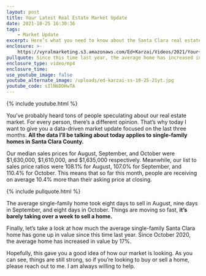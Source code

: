 ```yaml
---
layout: post
title: Your Latest Real Estate Market Update
date: 2021-10-25 16:30:36
tags:
    - Market Update
excerpt: Here’s what you need to know about the Santa Clara real estate market.
enclosure: >-
    https://vyralmarketing.s3.amazonaws.com/Ed+Karzai/Videos/2021/Your+Latest+Real+Estate+Market+Update.mp4
pullquote: Since this time last year, the average home has increased in value by 17%.
enclosure_type: video/mp4
enclosure_time:
use_youtube_image: false
youtube_alternate_image: /uploads/ed-karzai-ss-10-25-21yt.jpg
youtube_code: sIlN6DDHwTA
---
```

{% include youtube.html %}

You’ve probably heard tons of people speculating about our real estate market. For every person, there’s a different opinion. That’s why today I want to give you a data-driven market update focused on the last three months. **All the data I’ll be talking about today applies to single-family homes in Santa Clara County.**&nbsp;

Our median sales prices for August, September, and October were $1,630,000, $1,610,000, and $1,635,000 respectively. Meanwhile, our list to sales price ratios were 108.1% for August, 107.0% for September, and 110.4% for October. This means that so far this month, people are receiving on average 10.4% more than their asking price at closing.&nbsp;

{% include pullquote.html %}

The average single-family home took eight days to sell in August, nine days in September, and eight days in October. Things are moving so fast, **it’s barely taking over a week to sell a home.**&nbsp;

Finally, let’s take a look at how much the average single-family Santa Clara home has gone up in value since this time last year. Since October 2020, the average home has increased in value by 17%.&nbsp;

Hopefully, this gave you a good idea of how our market is looking. As you can see, things are still strong, so if you’re looking to buy or sell a home, please reach out to me. I am always willing to help.
